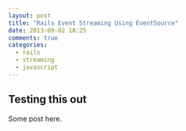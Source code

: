 ```yaml
---
layout: post
title: "Rails Event Streaming Using EventSource"
date: 2013-09-02 18:25
comments: true
categories: 
  - rails
  - streaming
  - javascript
---
```


## Testing this out

Some post here.